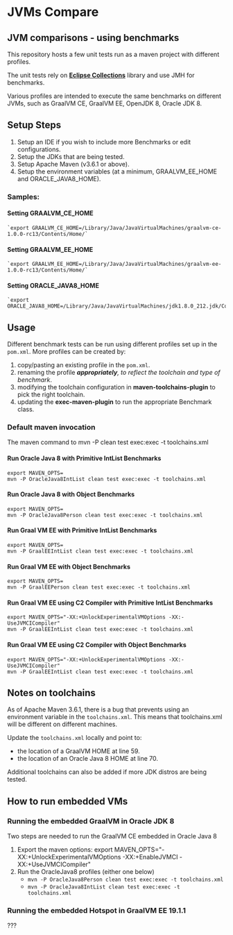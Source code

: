 # JVMs Compare
## JVM comparisons - using benchmarks

This repository hosts a few unit tests run as a maven project with different profiles.

The unit tests rely on [**Eclipse Collections**](https://eclipse.org/collections) library and 
use JMH for benchmarks.

Various profiles are intended to execute the same benchmarks on different JVMs, such as 
GraalVM CE, GraalVM EE, OpenJDK 8, Oracle JDK 8.

## Setup Steps

1. Setup an IDE if you wish to include more Benchmarks or edit configurations.
1. Setup the JDKs that are being tested.
1. Setup Apache Maven (v3.6.1 or above).
1. Setup the environment variables (at a minimum, GRAALVM_EE_HOME and ORACLE_JAVA8_HOME).


### Samples:

  #### Setting GRAALVM_CE_HOME
    `export GRAALVM_CE_HOME=/Library/Java/JavaVirtualMachines/graalvm-ce-1.0.0-rc13/Contents/Home/`

#### Setting GRAALVM_EE_HOME
    `export GRAALVM_EE_HOME=/Library/Java/JavaVirtualMachines/graalvm-ee-1.0.0-rc13/Contents/Home/`

#### Setting ORACLE_JAVA8_HOME
    `export ORACLE_JAVA8_HOME=/Library/Java/JavaVirtualMachines/jdk1.8.0_212.jdk/Contents/Home/`

## Usage

Different benchmark tests can be run using different profiles set up in the `pom.xml`. More profiles
can be created by:

1. copy/pasting an existing profile in the `pom.xml`.
1. renaming the profile _**appropriately**, to reflect the toolchain and type of benchmark_.
1. modifying the toolchain configuration in **maven-toolchains-plugin** to pick the right toolchain.
1. updating the **exec-maven-plugin** to run the appropriate Benchmark class.

### Default maven invocation
The maven command to mvn -P **<profile name>**  clean test exec:exec -t toolchains.xml

#### Run Oracle Java 8 with Primitive IntList Benchmarks
    export MAVEN_OPTS=
    mvn -P OracleJava8IntList clean test exec:exec -t toolchains.xml 

#### Run Oracle Java 8 with Object Benchmarks
    export MAVEN_OPTS=
    mvn -P OracleJava8Person clean test exec:exec -t toolchains.xml

#### Run Graal VM EE with Primitive IntList Benchmarks
    export MAVEN_OPTS=
    mvn -P GraalEEIntList clean test exec:exec -t toolchains.xml 

#### Run Graal VM EE with Object Benchmarks
    export MAVEN_OPTS=
    mvn -P GraalEEPerson clean test exec:exec -t toolchains.xml

#### Run Graal VM EE using C2 Compiler with Primitive IntList Benchmarks
    export MAVEN_OPTS="-XX:+UnlockExperimentalVMOptions -XX:-UseJVMCICompiler"
    mvn -P GraalEEIntList clean test exec:exec -t toolchains.xml 

#### Run Graal VM EE using C2 Compiler with Object Benchmarks
    export MAVEN_OPTS="-XX:+UnlockExperimentalVMOptions -XX:-UseJVMCICompiler"
    mvn -P GraalEEIntList clean test exec:exec -t toolchains.xml 

## Notes on toolchains

As of Apache Maven 3.6.1, there is a bug that prevents using an environment variable in the 
`toolchains.xml`. This means that toolchains.xml will be different on different machines. 

Update the `toolchains.xml` locally and point to:
 
* the location of a GraalVM HOME at line 59.
* the location of an Oracle Java 8 HOME at line 70.

Additional toolchains can also be added if more JDK distros are being tested.

## How to run embedded VMs

### Running the embedded GraalVM in Oracle JDK 8

Two steps are needed to run the GraalVM CE embedded in Oracle Java 8

1. Export the maven options:
   export MAVEN_OPTS="-XX:+UnlockExperimentalVMOptions -XX:+EnableJVMCI -XX:+UseJVMCICompiler"
2. Run the OracleJava8 profiles (either one below)
   * `mvn -P OracleJava8Person clean test exec:exec -t toolchains.xml`
   * `mvn -P OracleJava8IntList clean test exec:exec -t toolchains.xml` 
   
### Running the embedded Hotspot in GraalVM EE 19.1.1

???